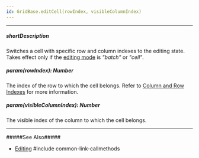 ```yaml
---
id: GridBase.editCell(rowIndex, visibleColumnIndex)
---
```

---
##### shortDescription
Switches a cell with specific row and column indexes to the editing state. Takes effect only if the [editing mode](/api-reference/10%20UI%20Widgets/GridBase/1%20Configuration/editing/mode.md '{basewidgetpath}/Configuration/editing/#mode') is *"batch"* or *"cell"*.

##### param(rowIndex): Number
The index of the row to which the cell belongs. Refer to [Column and Row Indexes](/concepts/05%20Widgets/DataGrid/15%20Columns/12%20Column%20and%20Row%20Indexes.md '/Documentation/Guide/UI_Components/{WidgetName}/Columns/Column_and_Row_Indexes/') for more information.

##### param(visibleColumnIndex): Number
The visible index of the column to which the cell belongs.

---
#####See Also#####
- [Editing](/concepts/05%20Widgets/DataGrid/20%20Editing '/Documentation/Guide/UI_Components/{WidgetName}/Editing/')
#include common-link-callmethods